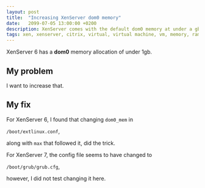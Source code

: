```yaml
---
layout: post
title:  "Increasing XenServer dom0 memory"
date:   2099-07-05 13:00:00 +0200
description: XenServer comes with the default dom0 memory at under a gb, I needed to increase that.
tags: xen, xenserver, citrix, virtual, virtual machine, vm, memory, ram
---
```

XenServer 6 has a **dom0** memory allocation of under 1gb.

## My problem
I want to increase that.

## My fix
For XenServer 6, I found that changing ```dom0_mem``` in

```/boot/extlinux.conf```,

 along with ```max``` that followed it, did the trick.

For XenServer 7, the config file seems to have changed to

```/boot/grub/grub.cfg```,

however, I did not test changing it here.
